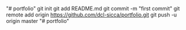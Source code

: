 "# portfolio"  git init git add README.md git commit -m "first commit" git remote add origin https://github.com/dcl-sicca/portfolio.git git push -u origin master
"# portfolio" 
